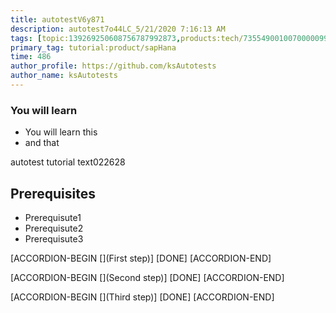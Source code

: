 ```yaml
---
title: autotestV6y871
description: autotest7o44LC_5/21/2020 7:16:13 AM
tags: [topic:139269250608756787992873,products:tech/73554900100700000996,tutorial:experience/advanced]
primary_tag: tutorial:product/sapHana
time: 486
author_profile: https://github.com/ksAutotests
author_name: ksAutotests
---
```

### You will learn
- You will learn this
- and that

autotest tutorial text022628

## Prerequisites
- Prerequisute1
- Prerequisute2
- Prerequisute3

[ACCORDION-BEGIN [](First step)]
[DONE]
[ACCORDION-END]

[ACCORDION-BEGIN [](Second step)]
[DONE]
[ACCORDION-END]

[ACCORDION-BEGIN [](Third step)]
[DONE]
[ACCORDION-END]

